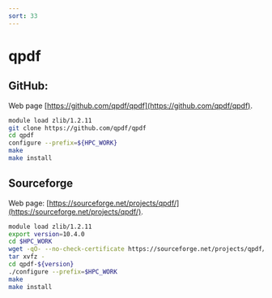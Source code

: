 ```yaml
---
sort: 33
---
```


# qpdf

## GitHub:

Web page [https://github.com/qpdf/qpdf](https://github.com/qpdf/qpdf).

```bash
module load zlib/1.2.11
git clone https://github.com/qpdf/qpdf
cd qpdf
configure --prefix=${HPC_WORK}
make
make install
```

## Sourceforge

Web page: [https://sourceforge.net/projects/qpdf/](https://sourceforge.net/projects/qpdf/).

```bash
module load zlib/1.2.11
export version=10.4.0
cd $HPC_WORK
wget -qO- --no-check-certificate https://sourceforge.net/projects/qpdf/files/qpdf/${version}/qpdf-${version}.tar.gz | \
tar xvfz -
cd qpdf-${version}
./configure --prefix=$HPC_WORK
make
make install
```
